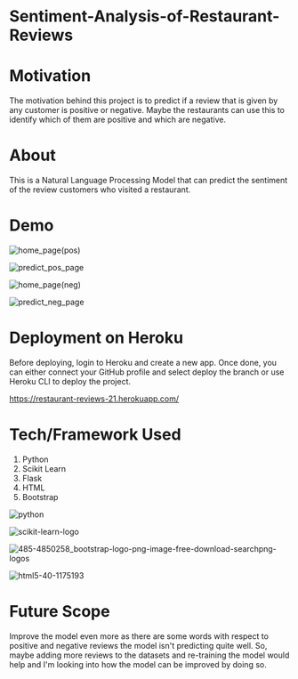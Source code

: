 # Sentiment-Analysis-of-Restaurant-Reviews

# Motivation
The motivation behind this project is to predict if a review that is given by any customer is positive or negative. Maybe the restaurants can use this to identify which of them are positive and which are negative.

# About
This is a Natural Language Processing Model that can predict the sentiment of the review customers who visited a restaurant.

# Demo
![home_page(pos)](https://user-images.githubusercontent.com/66258607/110284278-8e922180-8007-11eb-9bf8-21c056998b82.PNG)

![predict_pos_page](https://user-images.githubusercontent.com/66258607/110284341-ac5f8680-8007-11eb-93c5-c80e221f3182.PNG)

![home_page(neg)](https://user-images.githubusercontent.com/66258607/110284409-c8fbbe80-8007-11eb-9a14-1c60880f1299.PNG)

![predict_neg_page](https://user-images.githubusercontent.com/66258607/110284502-ec266e00-8007-11eb-8f33-cebb740f860c.PNG)

# Deployment on Heroku
Before deploying, login to Heroku and create a new app. Once done, you can either connect your GitHub profile and select deploy the branch or use Heroku CLI to deploy the project. 

https://restaurant-reviews-21.herokuapp.com/

# Tech/Framework Used
1. Python
2. Scikit Learn
3. Flask
4. HTML
5. Bootstrap

![python](https://user-images.githubusercontent.com/66258607/110285426-3e1bc380-8009-11eb-84d1-0543a73f422d.png)

![scikit-learn-logo](https://user-images.githubusercontent.com/66258607/110285544-673c5400-8009-11eb-9afa-cca3eba42a55.png)

![485-4850258_bootstrap-logo-png-image-free-download-searchpng-logos](https://user-images.githubusercontent.com/66258607/110285841-ddd95180-8009-11eb-8b3a-c182f1f86276.png)

![html5-40-1175193](https://user-images.githubusercontent.com/66258607/110309702-aed1d880-8027-11eb-95e9-01afec5fe66a.png)


# Future Scope
Improve the model even more as there are some words with respect to positive and negative reviews the model isn't predicting quite well. So, maybe adding more reviews to the datasets and re-training the model would help and I'm looking into how the model can be improved by doing so.

